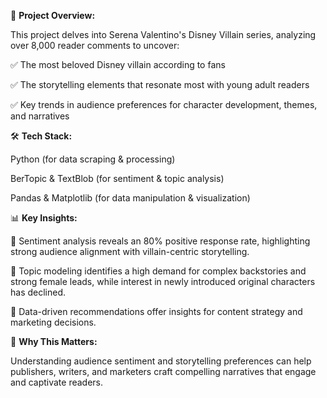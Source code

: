 📖 **Project Overview:**

This project delves into Serena Valentino's Disney Villain series, analyzing over 8,000 reader comments to uncover:

✅ The most beloved Disney villain according to fans

✅ The storytelling elements that resonate most with young adult readers

✅ Key trends in audience preferences for character development, themes, and narratives

🛠️ **Tech Stack:**

Python (for data scraping & processing)

BerTopic & TextBlob (for sentiment & topic analysis)

Pandas & Matplotlib (for data manipulation & visualization)

📊 **Key Insights:**

🔹 Sentiment analysis reveals an 80% positive response rate, highlighting strong audience alignment with villain-centric storytelling.

🔹 Topic modeling identifies a high demand for complex backstories and strong female leads, while interest in newly introduced original characters has declined.

🔹 Data-driven recommendations offer insights for content strategy and marketing decisions.

🎯 **Why This Matters:**

Understanding audience sentiment and storytelling preferences can help publishers, writers, and marketers craft compelling narratives that engage and captivate readers.
